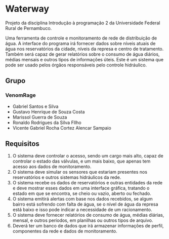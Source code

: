 # Waterway
Projeto da disciplina Introdução à programação 2 da Universidade Federal Rural de Pernambuco.

  Uma ferramenta de controle e monitoramento de rede de distribuição de água. A interface do programa irá fornecer dados sobre níveis atuais de água nos reservatórios da cidade, níveis da represa e centro de tratamento. Também será capaz de gerar relatórios sobre o consumo de água diários, médias mensais e outros tipos de informações úteis. Este é um sistema que pode ser usado pelos órgãos responsáveis pelo controle hidráulico.

## Grupo
### VenomRage

* Gabriel Santos e Silva
* Gustavo Henrique de Souza Costa
* Marissol Guerra de Souza
* Ronaldo Rodrigues da Silva FIlho
* Vicente Gabriel Rocha Cortez Alencar Sampaio

## Requisitos

1. O sistema deve controlar o acesso, sendo um cargo mais alto, capaz de controlar o estado das válvulas, e um mais baixo, que apenas tem acesso aos dados de monitoramento.
2. O sistema deve simular os sensores que estariam presentes nos reservatórios e outros sistemas hidráulicos da rede.
3. O sistema recebe os dados de reservatórios e outras entidades da rede e deve mostrar esses dados em uma interface gráfica, tratando o estado em que se encontra, se cheio ou vazio, aberto ou fechado.
4. O sistema emitirá alertas com base nos dados recebidos, se algum bairro está sofrendo com falta de água, se o nível de água da represa está baixo e isso pode indicar a necessidade de um racionamento.
5. O sistema deve fornecer relatórios de consumo de água, médias diárias, mensal, e outros períodos, em planilhas ou outros tipos de arquivo.
6. Deverá ter um banco de dados que irá armazenar informações de perfil, componentes da rede e dados de monitoramento.

